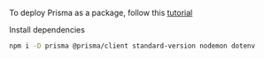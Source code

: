 To deploy Prisma as a package, follow this [tutorial](https://medium.com/@nolawnchairs/sharing-prisma-between-multiple-applications-5c7a7d131519)


Install dependencies 

```bash
npm i -D prisma @prisma/client standard-version nodemon dotenv 
```


